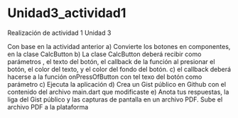 # Unidad3_actividad1
Realización de actividad 1 Unidad 3

Con base en la actividad anterior
a) Convierte los botones en componentes, en la clase CalcButton
b) La clase CalcButton deberá recibir como parámetros , el texto del botón, el callback de la función al presionar el botón, el color del texto, y el color del fondo del botón.
c) el callback deberá hacerse a la función onPressOfButton con tel texo del botón como parámetro
c) Ejecuta la aplicación
d) Crea un Gist público en Github con el contenido del archivo main.dart que modificaste
e) Anota tus respuestas, la liga del Gist público y las capturas de pantalla en un archivo PDF.
Sube el archivo PDF a la plataforma
